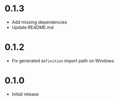 # 0.1.3

- Add missing dependencies
- Update README.md

# 0.1.2

- Fix generated `definition` import path on Windows

# 0.1.0

- Initial release
